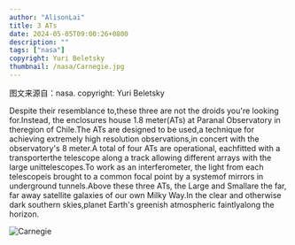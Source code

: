 ```yaml
---
author: "AlisonLai"
title: 3 ATs 
date: 2024-05-05T09:00:26+0800
description: ""
tags: ["nasa"]
copyright: Yuri Beletsky
thumbnail: /nasa/Carnegie.jpg
---
```

图文来源自：nasa.  copyright: Yuri Beletsky

  Despite their resemblance to,these three are not the droids you're looking for.Instead, the enclosures house 1.8 meter(ATs) at Paranal Observatory in theregion of Chile.The ATs are designed to be used,a technique for achieving extremely high resolution observations,in concert with the observatory's 8 meter.A total of four ATs are operational, eachfitted with a transporterthe telescope along a track allowing different arrays with the large unittelescopes.To work as an interferometer, the light from each telescopeis brought to a common focal point by a systemof mirrors in underground tunnels.Above these three ATs, the Large and Smallare the far, far away satellite galaxies of our own Milky Way.In the clear and otherwise dark southern skies,planet Earth's greenish atmospheric faintlyalong the horizon.

![Carnegie](/nasa/Carnegie.jpg)